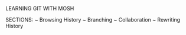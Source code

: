 LEARNING GIT WITH MOSH

SECTIONS:
 ~ Browsing History
 ~ Branching
 ~ Collaboration
 ~ Rewriting History

